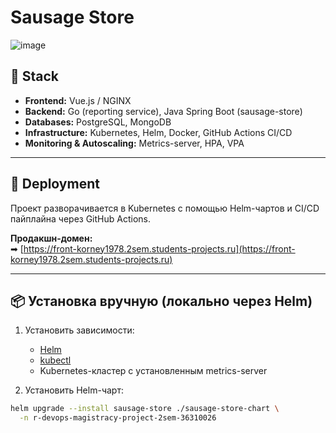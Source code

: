 # Sausage Store

![image](https://user-images.githubusercontent.com/9394918/121517767-69db8a80-c9f8-11eb-835a-e98ca07fd995.png)

## 🧩 Stack

- **Frontend:** Vue.js / NGINX
- **Backend:** Go (reporting service), Java Spring Boot (sausage-store)
- **Databases:** PostgreSQL, MongoDB
- **Infrastructure:** Kubernetes, Helm, Docker, GitHub Actions CI/CD
- **Monitoring & Autoscaling:** Metrics-server, HPA, VPA

---

## 🚀 Deployment

Проект разворачивается в Kubernetes с помощью Helm-чартов и CI/CD пайплайна через GitHub Actions.

**Продакшн-домен:**  
➡ [https://front-korney1978.2sem.students-projects.ru](https://front-korney1978.2sem.students-projects.ru)

---

## 📦 Установка вручную (локально через Helm)

1. Установить зависимости:
   - [Helm](https://helm.sh/)
   - [kubectl](https://kubernetes.io/)
   - Kubernetes-кластер с установленным metrics-server

2. Установить Helm-чарт:

```bash
helm upgrade --install sausage-store ./sausage-store-chart \
  -n r-devops-magistracy-project-2sem-36310026